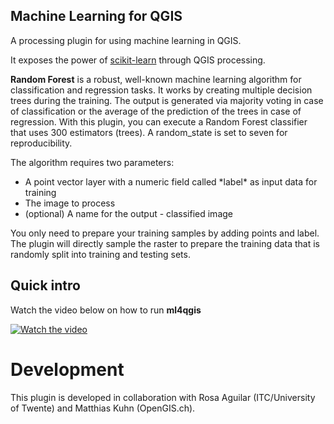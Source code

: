 ## Machine Learning for QGIS

A processing plugin for using machine learning in QGIS.

It exposes the power of [scikit-learn](https://scikit-learn.org/stable/) through QGIS processing.

**Random Forest** is a robust, well-known machine learning algorithm for classification and regression tasks. 
It works by creating multiple decision trees during the training. The output is generated via majority voting in case of classification
or the average of the prediction of the trees in case of regression.
With this plugin, you can execute a Random Forest classifier that uses 300 estimators (trees).
A random_state is set to seven for reproducibility.

The algorithm requires two parameters:

<ul>
  <li>A point vector layer with a numeric field called *label* as input data for training</li>
  <li>The image to process</li>
  <li> (optional) A name for the output - classified image</li>
</ul>

You only need to prepare your training samples by adding points and label. 
The plugin will directly sample the raster to prepare the training data that is randomly split into training and testing sets.

## Quick intro
Watch the video below on how to run **ml4qgis**


[![Watch the video](https://img.youtube.com/vi/Edn0epdH5A8/0.jpg)](https://www.youtube.com/watch?v=Edn0epdH5A8)


# Development
This plugin is developed in collaboration with Rosa Aguilar (ITC/University of Twente) and Matthias Kuhn (OpenGIS.ch).


